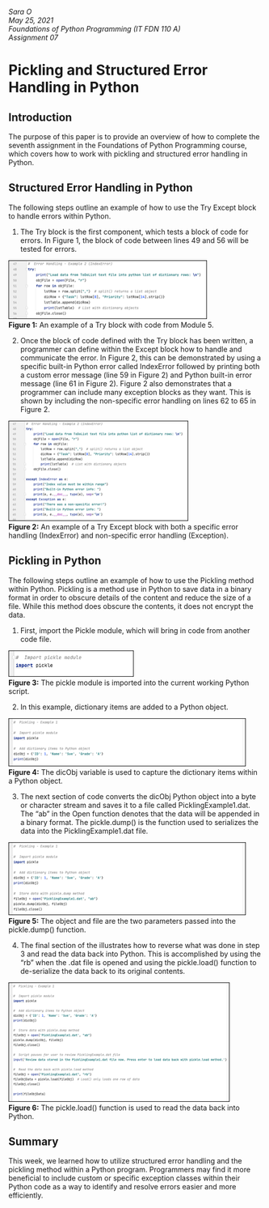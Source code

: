 *Sara O*  
*May 25, 2021*  
*Foundations of Python Programming (IT FDN 110 A)*  
*Assignment 07*

# Pickling and Structured Error Handling in Python

## Introduction
The purpose of this paper is to provide an overview of how to complete the seventh assignment in the Foundations of Python Programming course, which covers how to work with pickling and structured error handling in Python.

## Structured Error Handling in Python
The following steps outline an example of how to use the Try Except block to handle errors within Python.

1)	The Try block is the first component, which tests a block of code for errors. In Figure 1, the block of code between lines 49 and 56 will be tested for errors. 

![**Figure 1:** An example of a Try block with code from Module 5.](https://github.com/sarao3/IntroToProg-Python-Mod07/blob/main/docs/Assignment07_Figure1.png "**Figure 1:** An example of a Try block with code from Module 5.")  
**Figure 1:** An example of a Try block with code from Module 5.

2)	Once the block of code defined with the Try block has been written, a programmer can define within the Except block how to handle and communicate the error. In Figure 2, this can be demonstrated by using a specific built-in Python error called IndexError followed by printing both a custom error message (line 59 in Figure 2) and Python built-in error message (line 61 in Figure 2). Figure 2 also demonstrates that a programmer can include many exception blocks as they want. This is shown by including the non-specific error handling on lines 62 to 65 in Figure 2.

![**Figure 2:** An example of a Try Except block with both a specific error handling (IndexError) and non-specific error handling (Exception).](https://github.com/sarao3/IntroToProg-Python-Mod07/blob/main/docs/Assignment07_Figure2.png "**Figure 2:** An example of a Try Except block with both a specific error handling (IndexError) and non-specific error handling (Exception)")  
**Figure 2:** An example of a Try Except block with both a specific error handling (IndexError) and non-specific error handling (Exception). 

## Pickling in Python
The following steps outline an example of how to use the Pickling method within Python. Pickling is a method use in Python to save data in a binary format in order to obscure details of the content and reduce the size of a file. While this method does obscure the contents, it does not encrypt the data.

1)	First, import the Pickle module, which will bring in code from another code file.

![The pickle module is imported into the current working Python script.](https://github.com/sarao3/IntroToProg-Python-Mod07/blob/main/docs/Assignment07_Figure3.png "**Figure 3:** The pickle module is imported into the current working Python script.")  
**Figure 3:** The pickle module is imported into the current working Python script.  

2)	In this example, dictionary items are added to a Python object.

![The dicObj variable is used to capture the dictionary items within a Python object.](https://github.com/sarao3/IntroToProg-Python-Mod07/blob/main/docs/Assignment07_Figure4.png "**Figure 4:** The dicObj variable is used to capture the dictionary items within a Python object.")  
**Figure 4:** The dicObj variable is used to capture the dictionary items within a Python object.

3)	The next section of code converts the dicObj Python object into a byte or character stream and saves it to a file called PicklingExample1.dat. The “ab” in the Open function denotes that the data will be appended in a binary format. The pickle.dump() is the function used to serializes the data into the PicklingExample1.dat file.

![The object and file are the two parameters passed into the pickle.dump() function.](https://github.com/sarao3/IntroToProg-Python-Mod07/blob/main/docs/Assignment07_Figure5.png "**Figure 5:** The object and file are the two parameters passed into the pickle.dump() function")  
**Figure 5:** The object and file are the two parameters passed into the pickle.dump() function.

4)	The final section of the illustrates how to reverse what was done in step 3 and read the data back into Python. This is accomplished by using the “rb” when the .dat file is opened and using the pickle.load() function to de-serialize the data back to its original contents. 

![The pickle.load() function is used to read the data back into Python.](https://github.com/sarao3/IntroToProg-Python-Mod07/blob/main/docs/Assignment07_Figure6.png "**Figure 6:** The pickle.load() function is used to read the data back into Python.")  
**Figure 6:** The pickle.load() function is used to read the data back into Python.

## Summary
This week, we learned how to utilize structured error handling and the pickling method within a Python program. Programmers may find it more beneficial to include custom or specific exception classes within their Python code as a way to identify and resolve errors easier and more efficiently.

